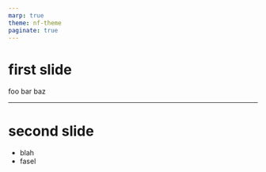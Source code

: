 ```yaml
---
marp: true
theme: nf-theme
paginate: true
---
```


# first slide

foo bar baz

---

# second slide

-   blah
-   fasel
